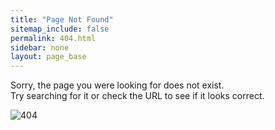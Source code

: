 ```yaml
---
title: "Page Not Found"
sitemap_include: false
permalink: 404.html
sidebar: none
layout: page_base
---
```


Sorry, the page you were looking for does not exist.<br>
Try searching for it or check the URL to see if it looks correct.

<div class="error-image">
    <img src="/images/404.png" alt="404" data-proofer-ignore>
</div>
